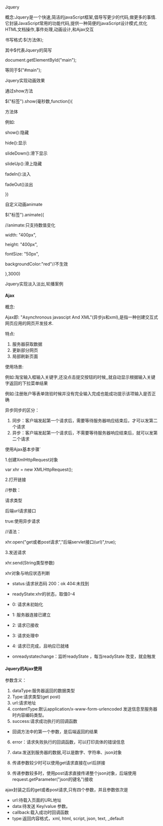 Jquery

概念:Jquery是一个快速,简洁的javaScript框架,倡导写更少的代码,做更多的事情.它封装JavaScript常用的功能代码,提供一种简便的javaScript设计模式,优化HTML文档操作,事件处理,动画设计,和Ajax交互

  

书写格式:$(方法体);

其中$代表Jquery的简写

document.getElementById("main");

等同于$("#main");

  

Jquery实现动画效果

通过show方法

$("标签").show(毫秒数,function(){

方法体

例如:

show():隐藏

hide():显示

slideDown():滑下显示

slideUp():滑上隐藏

fadeIn():淡入

fadeOut()淡出

})

自定义动画animate

$("标签").animate({

//animate:只支持数值变化

width: "400px",

height: "400px",

fontSize: "50px",

backgroundColor:"red"//不生效

},3000)

  

Jquery实现淡入淡出,轮播案例


  

  

  

#### Ajax

概念:

Ajax即: "Asynchronous javascipt And XML"(异步js和xml),是指一种创建交互式网页应用的网页开发技术.

  

特点:

1.  服务器获取数据
2.  更新部分网页
3.  局部刷新页面

  

使用场景:

例如:淘宝输入框输入关键字,还没点击提交按钮的时候,,就自动显示根据输入关键字返回的下拉菜单结果

例如:注册账户等表单效验时候并没有完全输入完成也能成功提示该项输入是否正确

  

异步同步的区分：

1.  同步：客户端发起第一个请求后，需要等待服务器响应结束后，才可以发第二个请求
2.  异步：客户端发起第一个请求后，不需要等待服务器响应结束后，就可以发第二个请求

  

使用Ajax基本步骤`

1.创建XmlHttpRequest对象

var xhr = new XMLHttpRequest();

2.打开链接

//参数：

请求类型

后端url请求接口

true:使用异步请求

//语法：

xhr.open("get或者post请求","后端servlet接口(url)",true);

3.发送请求

xhr.send(String类型参数)

  

  

xhr对象与响应状态判断

-   status:请求状态码 200：ok 404:未找到
-   readyState:xhr的状态，取值0-4

-   0: 请求未初始化
-   1: 服务器连接已建立
-   2: 请求已接收
-   3: 请求处理中
-   4: 请求已完成，且响应已就绪

-   onreadystatechange：监听readyState ，每当readyState 改变，就会触发




#### Jquery的Ajax使用

参数含义：

1.  dataType:服务器返回的数据类型
2.  Type:请求类型(get post)
3.  url:请求地址
4.  contentType:默认application/x-www-form-urlencoded 发送信息至服务器时内容编码类型。
5.  success:请求成功执行的回调函数

-   回调方法中的第一个参数，是后端返回的结果

6.  error：请求失败执行的回调函数，可以打印具体的错误信息
7.  data:发送到服务器的数据,可以是数字、字符串、json对象

  

  

1.  传递参数较少时可以使用get请求直接在url后拼接
2.  传递参数较多时，使用post请求直接传递整个json对象，后端使用request.getParameter("json的键名")接收

  

  

  

ajax封装之后的get或者post请求,只有四个参数，并且参数依次是

-   url:待载入页面的URL地址
-   data:待发送 Key/value 参数。
-   callback:载入成功时回调函数
-   type:返回内容格式，xml, html, script, json, text, _default
